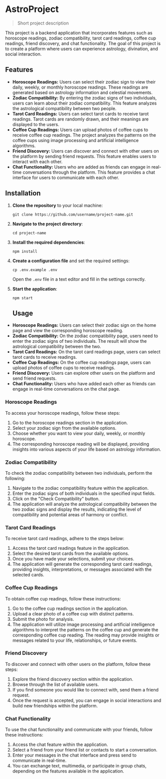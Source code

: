 # AstroProject

> Short project description

This project is a backend application that incorporates features such as horoscope readings, zodiac compatibility, tarot card readings, coffee cup readings, friend discovery, and chat functionality. The goal of this project is to create a platform where users can experience astrology, divination, and social interaction.

## Features

- **Horoscope Readings:** Users can select their zodiac sign to view their daily, weekly, or monthly horoscope readings. These readings are generated based on astrology information and celestial movements.
- **Zodiac Compatibility:** By entering the zodiac signs of two individuals, users can learn about their zodiac compatibility. This feature analyzes the astrological compatibility between two people.
- **Tarot Card Readings:** Users can select tarot cards to receive tarot readings. Tarot cards are randomly drawn, and their meanings are displayed to the users.
- **Coffee Cup Readings:** Users can upload photos of coffee cups to receive coffee cup readings. The project analyzes the patterns on the coffee cups using image processing and artificial intelligence algorithms.
- **Friend Discovery:** Users can discover and connect with other users on the platform by sending friend requests. This feature enables users to interact with each other.
- **Chat Functionality:** Users who are added as friends can engage in real-time conversations through the platform. This feature provides a chat interface for users to communicate with each other.

## Installation

1. **Clone the repository** to your local machine:
    ```shell
    git clone https://github.com/username/project-name.git
    ```
2. **Navigate to the project directory**:
    ```shell
    cd project-name
    ```
3. **Install the required dependencies**:
    ```shell
    npm install
    ```
4. **Create a configuration file** and set the required settings:
    ```shell
    cp .env.example .env
    ```
   Open the `.env` file in a text editor and fill in the settings correctly.

5. **Start the application**:
    ```shell
    npm start
    ```

   ## Usage

- **Horoscope Readings:** Users can select their zodiac sign on the home page and view the corresponding horoscope reading.
- **Zodiac Compatibility:** On the zodiac compatibility page, users need to enter the zodiac signs of two individuals. The result will show the astrological compatibility between the two.
- **Tarot Card Readings:** On the tarot card readings page, users can select tarot cards to receive readings.
- **Coffee Cup Readings:** On the coffee cup readings page, users can upload photos of coffee cups to receive readings.
- **Friend Discovery:** Users can explore other users on the platform and send friend requests.
- **Chat Functionality:** Users who have added each other as friends can engage in real-time conversations on the chat page.

### Horoscope Readings

To access your horoscope readings, follow these steps:

1. Go to the horoscope readings section in the application.
2. Select your zodiac sign from the available options.
3. Choose whether you want to view your daily, weekly, or monthly horoscope.
4. The corresponding horoscope reading will be displayed, providing insights into various aspects of your life based on astrology information.

### Zodiac Compatibility

To check the zodiac compatibility between two individuals, perform the following:

1. Navigate to the zodiac compatibility feature within the application.
2. Enter the zodiac signs of both individuals in the specified input fields.
3. Click on the "Check Compatibility" button.
4. The application will analyze the astrological compatibility between the two zodiac signs and display the results, indicating the level of compatibility and potential areas of harmony or conflict.

### Tarot Card Readings

To receive tarot card readings, adhere to the steps below:

1. Access the tarot card readings feature in the application.
2. Select the desired tarot cards from the available options.
3. Once you have made your selections, submit your choices.
4. The application will generate the corresponding tarot card readings, providing insights, interpretations, or messages associated with the selected cards.

### Coffee Cup Readings

To obtain coffee cup readings, follow these instructions:

1. Go to the coffee cup readings section in the application.
2. Upload a clear photo of a coffee cup with distinct patterns.
3. Submit the photo for analysis.
4. The application will utilize image processing and artificial intelligence algorithms to interpret the patterns on the coffee cup and generate the corresponding coffee cup reading. The reading may provide insights or messages related to your life, relationships, or future events.

### Friend Discovery

To discover and connect with other users on the platform, follow these steps:

1. Explore the friend discovery section within the application.
2. Browse through the list of available users.
3. If you find someone you would like to connect with, send them a friend request.
4. Once the request is accepted, you can engage in social interactions and build new friendships within the platform.

### Chat Functionality

To use the chat functionality and communicate with your friends, follow these instructions:

1. Access the chat feature within the application.
2. Select a friend from your friend list or contacts to start a conversation.
3. Enter your messages in the chat interface and press send to communicate in real-time.
4. You can exchange text, multimedia, or participate in group chats, depending on the features available in the application.

